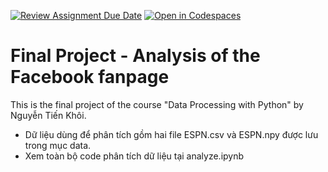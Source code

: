 [![Review Assignment Due Date](https://classroom.github.com/assets/deadline-readme-button-24ddc0f5d75046c5622901739e7c5dd533143b0c8e959d652212380cedb1ea36.svg)](https://classroom.github.com/a/AAPINJUs)
[![Open in Codespaces](https://classroom.github.com/assets/launch-codespace-7f7980b617ed060a017424585567c406b6ee15c891e84e1186181d67ecf80aa0.svg)](https://classroom.github.com/open-in-codespaces?assignment_repo_id=12669476)
# Final Project - Analysis of the Facebook fanpage

This is the final project of the course "Data Processing with Python" by Nguyễn Tiến Khôi.
- Dữ liệu dùng để phân tích gồm hai file ESPN.csv và ESPN.npy được lưu trong mục data.
- Xem toàn bộ code phân tích dữ liệu tại analyze.ipynb
